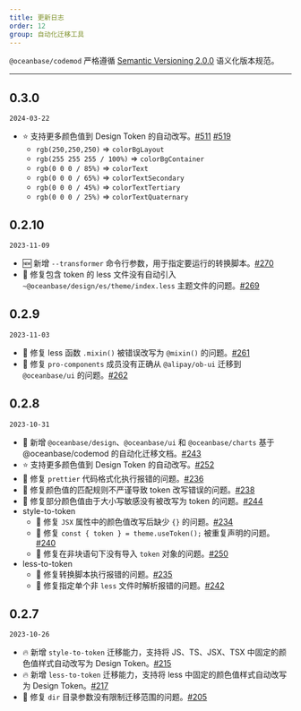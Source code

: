 ```yaml
---
title: 更新日志
order: 12
group: 自动化迁移工具
---
```


`@oceanbase/codemod` 严格遵循 [Semantic Versioning 2.0.0](http://semver.org/lang/zh-CN/) 语义化版本规范。

---

## 0.3.0

`2024-03-22`

- ⭐️ 支持更多颜色值到 Design Token 的自动改写。[#511](https://github.com/oceanbase/oceanbase-design/pull/511) [#519](https://github.com/oceanbase/oceanbase-design/pull/519)
  - `rgb(250,250,250)` => `colorBgLayout`
  - `rgb(255 255 255 / 100%)` => `colorBgContainer`
  - `rgb(0 0 0 / 85%)` => `colorText`
  - `rgb(0 0 0 / 65%)` => `colorTextSecondary`
  - `rgb(0 0 0 / 45%)` => `colorTextTertiary`
  - `rgb(0 0 0 / 25%)` => `colorTextQuaternary`

## 0.2.10

`2023-11-09`

- 🆕 新增 `--transformer` 命令行参数，用于指定要运行的转换脚本。[#270](https://github.com/oceanbase/oceanbase-design/pull/270)
- 🐞 修复包含 token 的 less 文件没有自动引入 `~@oceanbase/design/es/theme/index.less` 主题文件的问题。[#269](https://github.com/oceanbase/oceanbase-design/pull/269)

## 0.2.9

`2023-11-03`

- 🐞 修复 less 函数 `.mixin()` 被错误改写为 `@mixin()` 的问题。[#261](https://github.com/oceanbase/oceanbase-design/pull/261)
- 🐞 修复 `pro-components` 成员没有正确从 `@alipay/ob-ui` 迁移到 `@oceanbase/ui` 的问题。[#262](https://github.com/oceanbase/oceanbase-design/pull/262)

## 0.2.8

`2023-10-31`

- 📖 新增 `@oceanbase/design`、`@oceanbase/ui` 和 `@oceanbase/charts` 基于 @oceanbase/codemod 的自动化迁移文档。[#243](https://github.com/oceanbase/oceanbase-design/pull/243)
- ⭐️ 支持更多颜色值到 Design Token 的自动改写。[#252](https://github.com/oceanbase/oceanbase-design/pull/252)
- 🐞 修复 `prettier` 代码格式化执行报错的问题。[#236](https://github.com/oceanbase/oceanbase-design/pull/236)
- 🐞 修复颜色值的匹配规则不严谨导致 token 改写错误的问题。[#238](https://github.com/oceanbase/oceanbase-design/pull/238)
- 🐞 修复部分颜色值由于大小写敏感没有被改写为 token 的问题。[#244](https://github.com/oceanbase/oceanbase-design/pull/244)
- style-to-token
  - 🐞 修复 `JSX` 属性中的颜色值改写后缺少 `{}` 的问题。[#234](https://github.com/oceanbase/oceanbase-design/pull/234)
  - 🐞 修复 `const { token } = theme.useToken();` 被重复声明的问题。[#240](https://github.com/oceanbase/oceanbase-design/pull/240)
  - 🐞 修复在非块语句下没有导入 `token` 对象的问题。[#250](https://github.com/oceanbase/oceanbase-design/pull/250)
- less-to-token
  - 🐞 修复转换脚本执行报错的问题。[#235](https://github.com/oceanbase/oceanbase-design/pull/235)
  - 🐞 修复指定单个非 `less` 文件时解析报错的问题。[#242](https://github.com/oceanbase/oceanbase-design/pull/242)

## 0.2.7

`2023-10-26`

- 🔥 新增 `style-to-token` 迁移能力，支持将 JS、TS、JSX、TSX 中固定的颜色值样式自动改写为 Design Token。[#215](https://github.com/oceanbase/oceanbase-design/pull/215)
- 🔥 新增 `less-to-token` 迁移能力，支持将 less 中固定的颜色值样式自动改写为 Design Token。[#217](https://github.com/oceanbase/oceanbase-design/pull/217)
- 🐞 修复 `dir` 目录参数没有限制迁移范围的问题。[#205](https://github.com/oceanbase/oceanbase-design/pull/205)
